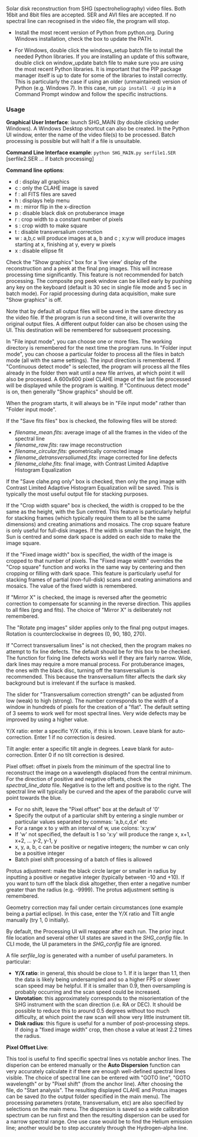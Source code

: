 Solar disk reconstruction from SHG (spectroheliography) video files. Both 16bit and 8bit files are accepted. SER and AVI files are accepted.
If no spectral line can recognised in the video file, the program will stop.

- Install the most recent version of Python from python.org. During Windows installation, check the box to update the PATH.

- For Windows, double click the windows_setup batch file to install the needed Python libraries.
If you are installing an update of this software, double click on window_update batch file to make sure you are using the most recent Python libraries. 
It is important that the PIP package manager itself is up to date for some of the libraries to install correctly. 
This is particularly the case if using an older (unmaintained) version of Python (e.g. Windows 7). 
In this case, run `pip install -U pip` in a Command Prompt window and follow the specific instructions.

### **Usage**

**Graphical User Interface**: launch SHG_MAIN (by double clicking under Windows). A Windows Desktop shortcut can also be created.
In the Python UI window, enter the name of the video file(s) to be processed. Batch processing is possible but will halt if a file is unsuitable.

**Command Line Interface example**: `python SHG_MAIN.py serfile1.SER` [serfile2.SER ... if batch processing]

**Command line options**:

- d : display all graphics
- c : only the CLAHE image is saved
- f : all FITS files are saved
- h : displays help menu
- m : mirror flip in the x-direction
- p : disable black disk on protuberance image
- r : crop width to a constant number of pixels
- s : crop width to make square
- t : disable transversalium correction
- w : a,b,c will produce images at a, b and c ; x:y:w will produce images starting at x, finishing at y, every w pixels
- x : disable ellipse fit

Check the "Show graphics" box for a 'live view' display of the reconstruction and a peek at the final png images.
This will increase processing time significantly. This feature is not recommended for batch processing.
The composite png peek window can be killed early by pushing any key on the keyboard (default is 30 sec in single file mode and 5 sec in batch mode).
For rapid processing during data acquisition, make sure "Show graphics" is off.

Note that by default all output files will be saved in the same directory as the video file. If the program is run a second time, it will overwrite the original output files.
A different output folder can also be chosen using the UI. This destination will be remembered for subsequent processing.

In "File input mode", you can choose one or more files. The working directory is remembered for the next time the program runs.
In "Folder input mode", you can choose a particular folder to process all the files in batch mode (all with the same settings). The input direction is remembered.
If "Continuous detect mode" is selected, the program will process all the files already in the folder then wait until a new file arrives, at which point it will also be processed.
A 600x600 pixel CLAHE image of the last file processed will be displayed while the program is waiting.
If "Continuous detect mode" is on, then generally "Show graphics" should be off.

When the program starts, it will always be in "File input mode" rather than "Folder input mode".

If the "Save fits files" box is checked, the following files will be stored:

- _filename_mean.fits_: average image of all the frames in the video of the spectral line
- _filename_raw.fits_: raw image reconstruction
- _filename_circular.fits_: geometrically corrected image
- _filename_detransversaliumed.fits_: image corrected for line defects
- _filename_clahe.fits_: final image, with Contrast Limited Adaptive Histogram Equalization

If the "Save clahe.png only" box is checked, then only the png image with Contrast Limited Adaptive Histogram Equalization will be saved.
This is typically the most useful output file for stacking purposes.

If the "Crop width square" box is checked, the width is cropped to be the same as the height, with the Sun centred.
This feature is particularly helpful for stacking frames (which typically require them to all be the same dimensions) and creating animations and mosaics.
The crop square feature is only useful for full-disk images.
If the width is smaller than the height, the Sun is centred and some dark space is added on each side to make the image square.

If the "Fixed image width" box is specified, the width of the image is cropped to that number of pixels. 
The "Fixed image width" overrides the "Crop square" function and works in the same way by centering and then cropping or filling with dark space.
This feature is particularly useful for stacking frames of partial (non-full-disk) scans and creating animations and mosaics.
The value of the fixed width is remembered.

If "Mirror X" is checked, the image is reversed after the geometric correction to compensate for scanning in the reverse direction. This applies to all files (png and fits).
The choice of "Mirror X" is deliberately not remembered.

The "Rotate png images" silder applies only to the final png output images. Rotation is counterclockwise in degrees (0, 90, 180, 270).

If "Correct transversalium lines" is not checked, then the program makes no attempt to fix line defects. The default should be for this box to be checked.
The function for fixing line defects works well if they are fairly narrow. Wide, dark lines may require a more manual process.
For protuberance images, the ones with the black disc, turning off the transversalium is recommended. This because the transversalium filter affects the dark sky background but is irrelevant if the surface is masked.

The slider for "Transversalium correction strength" can be adjusted from low (weak) to high (strong).
The number corresponds to the width of a window in hundreds of pixels for the creation of a "flat".
The default setting of 3 seems to work well for most spectral lines. Very wide defects may be improved by using a higher value.

Y/X ratio: enter a specific Y/X ratio, if this is known. Leave blank for auto-correction. Enter 1 if no correction is desired.

Tilt angle: enter a specific tilt angle in degrees. Leave blank for auto-correction. Enter 0 if no tilt correction is desired.

Pixel offset: offset in pixels from the minimum of the spectral line to reconstruct the image on a wavelength displaced from the central minimum.
For the direction of positive and negative offsets, check the _spectral_line_data_ file. Negative is to the left and positive is to the right.
The spectral line will typically be curved and the apex of the parabolic curve will point towards the blue.
- For no shift, leave the "Pixel offset" box at the default of '0'
- Specify the output of a particular shift by entering a single number or particular values separated by commas: 'a,b,c,d,e' etc
- For a range x to y with an interval of w, use colons: 'x:y:w'
- If 'w' not specified, the default is 1 so  'x:y' will produce the range x, x+1, x+2, ... y-2, y-1, y
- x, y, a, b, c can be positive or negative integers; the number w can only be a positive integer
- Batch pixel shift processing of a batch of files is allowed

Protus adjustment: make the black circle larger or smaller in radius by inputting a positive or negative integer (typically between -10 and +10).
If you want to turn off the black disk altogether, then enter a negative number greater than the radius (e.g. -9999). The protus adjustment setting is remembered.

Geometry correction may fail under certain circumstances (one example being a partial eclipse). In this case, enter the Y/X ratio and Tilt angle manually (try 1, 0 initially).

By default, the Processing UI will reappear after each run.
The prior input file location and several other UI states are saved in the _SHG_config_ file.
In CLI mode, the UI parameters in the _SHG_config_ file are ignored.

A file _serfile_log_ is generated with a number of useful parameters. In particular:
- **Y/X ratio**: in general, this should be close to 1. If it is larger than 1.1, then the data is likely being undersampled and so a higher FPS or slower scan speed may be helpful.
If it is smaller than 0.9, then oversampling is probably occurring and the scan speed could be increased.
- **Unrotation**: this approximately corresponds to the misorientation of the SHG instrument with the scan direction (i.e. RA or DEC).
It should be possible to reduce this to around 0.5 degrees without too much difficulty, at which point the raw scan will show very little instrument tilt.
- **Disk radius**: this figure is useful for a number of post-processing steps. If doing a "fixed image width" crop, then chose a value at least 2.2 times the radius.

**Pixel Offset Live**:

This tool is useful to find specific spectral lines vs notable anchor lines. The disperion can be entered manually or the **Auto Dispersion** function can very accurately calculate it if there are enough well-defined spectral lines visible.
The choice of spectral line can be entered with "GOTO line", "GOTO wavelength" or by "Pixel shift" (from the anchor line).
After choosing the file, do "Start analysis". The resulting displayed CLAHE and Protus images can be saved (to the output folder specified in the main menu).
The processing parameters (rotate, transversalium, etc) are also specified by selections on the main menu.
The dispersion is saved so a wide calibration spectrum can be run first and then the resulting dispersion can be used for a narrow spectral range.
One use case would be to find the Helium emission line; another would be to step accurately through the Hydrogen-alpha line.